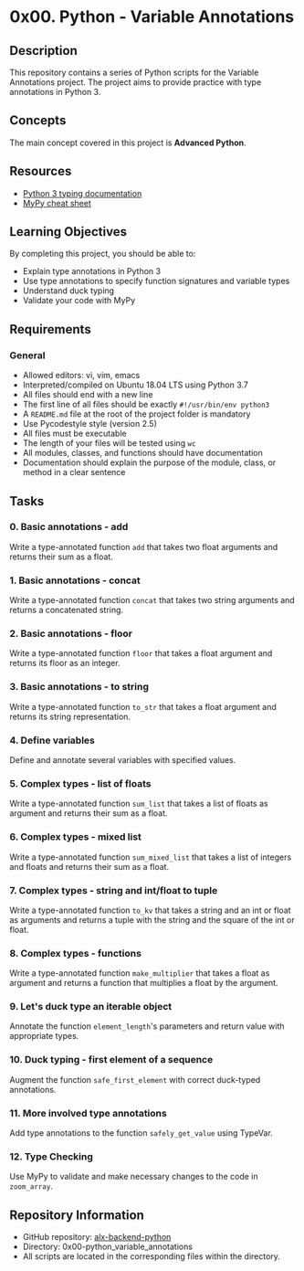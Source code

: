 # 0x00. Python - Variable Annotations

## Description

This repository contains a series of Python scripts for the Variable Annotations project. The project aims to provide practice with type annotations in Python 3.

## Concepts

The main concept covered in this project is **Advanced Python**.

## Resources

- [Python 3 typing documentation](https://docs.python.org/3/library/typing.html)
- [MyPy cheat sheet](https://mypy.readthedocs.io/en/stable/cheat_sheet_py3.html)

## Learning Objectives

By completing this project, you should be able to:

- Explain type annotations in Python 3
- Use type annotations to specify function signatures and variable types
- Understand duck typing
- Validate your code with MyPy

## Requirements

### General

- Allowed editors: vi, vim, emacs
- Interpreted/compiled on Ubuntu 18.04 LTS using Python 3.7
- All files should end with a new line
- The first line of all files should be exactly `#!/usr/bin/env python3`
- A `README.md` file at the root of the project folder is mandatory
- Use Pycodestyle style (version 2.5)
- All files must be executable
- The length of your files will be tested using `wc`
- All modules, classes, and functions should have documentation
- Documentation should explain the purpose of the module, class, or method in a clear sentence

## Tasks

### 0. Basic annotations - add

Write a type-annotated function `add` that takes two float arguments and returns their sum as a float.

### 1. Basic annotations - concat

Write a type-annotated function `concat` that takes two string arguments and returns a concatenated string.

### 2. Basic annotations - floor

Write a type-annotated function `floor` that takes a float argument and returns its floor as an integer.

### 3. Basic annotations - to string

Write a type-annotated function `to_str` that takes a float argument and returns its string representation.

### 4. Define variables

Define and annotate several variables with specified values.

### 5. Complex types - list of floats

Write a type-annotated function `sum_list` that takes a list of floats as argument and returns their sum as a float.

### 6. Complex types - mixed list

Write a type-annotated function `sum_mixed_list` that takes a list of integers and floats and returns their sum as a float.

### 7. Complex types - string and int/float to tuple

Write a type-annotated function `to_kv` that takes a string and an int or float as arguments and returns a tuple with the string and the square of the int or float.

### 8. Complex types - functions

Write a type-annotated function `make_multiplier` that takes a float as argument and returns a function that multiplies a float by the argument.

### 9. Let's duck type an iterable object

Annotate the function `element_length`'s parameters and return value with appropriate types.

### 10. Duck typing - first element of a sequence

Augment the function `safe_first_element` with correct duck-typed annotations.

### 11. More involved type annotations

Add type annotations to the function `safely_get_value` using TypeVar.

### 12. Type Checking

Use MyPy to validate and make necessary changes to the code in `zoom_array`.

## Repository Information

- GitHub repository: [alx-backend-python](https://github.com/ElvisMw/alx-backend-python)
- Directory: 0x00-python_variable_annotations
- All scripts are located in the corresponding files within the directory.
